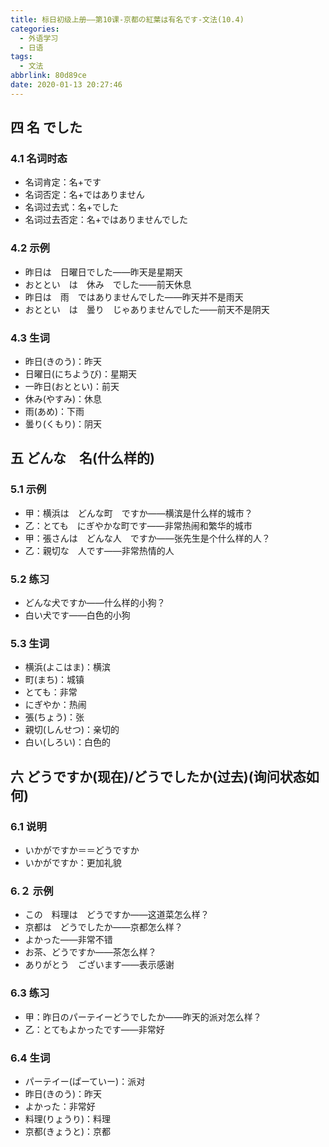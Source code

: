 ```yaml
---
title: 标日初级上册——第10课-京都の紅葉は有名です-文法(10.4)
categories:
  - 外语学习
  - 日语
tags:
  - 文法
abbrlink: 80d89ce
date: 2020-01-13 20:27:46
---
```

## 四 名 でした

### 4.1 名词时态

* 名词肯定：名+です
* 名词否定：名+ではありません
* 名词过去式：名+でした
* 名词过去否定：名+ではありませんでした

<!--more-->

### 4.2 示例

* 昨日は　日曜日でした——昨天是星期天
* おととい　は　休み　でした——前天休息
* 昨日は　雨　ではありませんでした——昨天并不是雨天
* おととい　は　曇り　じゃありませんでした——前天不是阴天

### 4.3 生词

* 昨日(きのう)：昨天
* 日曜日(にちようび)：星期天
* 一昨日(おととい)：前天
* 休み(やすみ)：休息
* 雨(あめ)：下雨
* 曇り(くもり)：阴天

## 五 どんな　名(什么样的)

### 5.1 示例

* 甲：横浜は　どんな町　ですか——横滨是什么样的城市？
* 乙：とても　にぎやかな町です——非常热闹和繁华的城市
* 甲：張さんは　どんな人　ですか——张先生是个什么样的人？
* 乙：親切な　人です——非常热情的人

### 5.2 练习

* どんな犬ですか——什么样的小狗？
* 白い犬です——白色的小狗

### 5.3 生词

* 横浜(よこはま)：横滨
* 町(まち)：城镇
* とても：非常
* にぎやか：热闹
* 張(ちょう)：张
* 親切(しんせつ)：亲切的
* 白い(しろい)：白色的

## 六 どうですか(现在)/どうでしたか(过去)(询问状态如何)

### 6.1 说明

* いかがですか＝＝どうですか
* いかがですか：更加礼貌

### 6.２ 示例

* この　料理は　どうですか——这道菜怎么样？
* 京都は　どうでしたか——京都怎么样？
* よかった——非常不错
* お茶、どうですか——茶怎么样？
* ありがとう　ございます——表示感谢

### 6.3 练习

* 甲：昨日のパーテイーどうでしたか——昨天的派对怎么样？
* 乙：とてもよかったです——非常好

### 6.4 生词

* パーテイー(ぱーていー)：派对
* 昨日(きのう)：昨天
* よかった：非常好
* 料理(りょうり)：料理
* 京都(きょうと)：京都